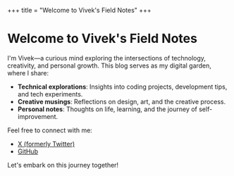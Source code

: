 +++
title = "Welcome to Vivek's Field Notes"
+++

# Welcome to Vivek's Field Notes

I'm Vivek—a curious mind exploring the intersections of technology, creativity, and personal growth. This blog serves as my digital garden, where I share:

- **Technical explorations**: Insights into coding projects, development tips, and tech experiments.
- **Creative musings**: Reflections on design, art, and the creative process.
- **Personal notes**: Thoughts on life, learning, and the journey of self-improvement.

Feel free to connect with me:

- [X (formerly Twitter)](https://x.com/kanna_180512)
- [GitHub](https://github.com/heyyviv)

Let's embark on this journey together!
